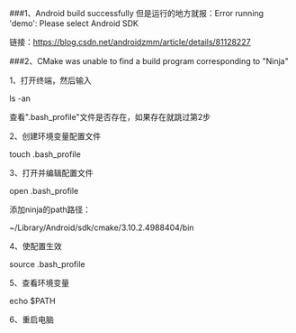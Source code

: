 ###1、Android build successfully 但是运行的地方就报：Error running 'demo': Please select Android SDK

链接：https://blog.csdn.net/androidzmm/article/details/81128227

###2、CMake was unable to find a build program corresponding to "Ninja"

1、打开终端，然后输入

ls -an

查看".bash_profile"文件是否存在，如果存在就跳过第2步


2、创建环境变量配置文件

touch .bash_profile


3、打开并编辑配置文件

open .bash_profile

添加ninja的path路径：

~/Library/Android/sdk/cmake/3.10.2.4988404/bin

4、使配置生效
  
  source .bash_profile
  
  
5、查看环境变量
  
  echo $PATH
  
6、重启电脑
